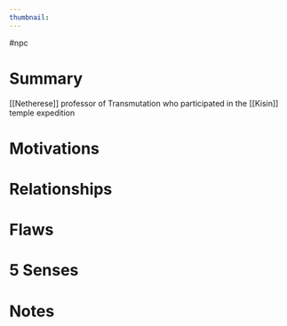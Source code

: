 ```yaml
---
thumbnail: 
---
```

#npc
# Summary
[[Netherese]] professor of Transmutation who participated in the [[Kisin]] temple expedition

# Motivations
# Relationships
# Flaws
# 5 Senses
# Notes
